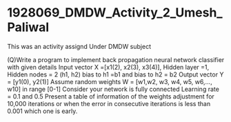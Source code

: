 # 1928069_DMDW_Activity_2_Umesh_Paliwal
This was an activity assignd Under DMDW subject 

(Q)Write a program to implement back propagation neural network classifier with given details
Input vector X =[x1(2), x2(3), x3(4)],
Hidden layer =1, Hidden nodes = 2 (h1, h2)
bias to h1 =b1 and bias to h2 = b2
Output vector Y = [y1(0), y2(1)]
Assume random weights W = [w1,w2, w3, w4, w5, w6,..., w10] in range [0-1]
Consider your network is fully connected
Learning rate = 0.1 and 0.5
Present a table of information of the weights adjustment for 10,000 iterations or when the error in consecutive iterations is less than 0.001 which one is early.
